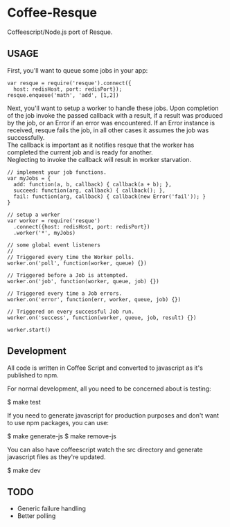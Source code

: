 # Coffee-Resque

Coffeescript/Node.js port of Resque.  

## USAGE

First, you'll want to queue some jobs in your app:

    var resque = require('resque').connect({
      host: redisHost, port: redisPort});
    resque.enqueue('math', 'add', [1,2])

Next, you'll want to setup a worker to handle these jobs.  	Upon 
completion of the job invoke the passed callback with a result, 
if a result was produced by the job, or an Error if an error was 
encountered.  If an Error instance is received, resque fails the
job, in all other cases it assumes the job was successfully.  
The callback is important as it notifies resque that the worker 
has completed the current job and is ready for another.  
Neglecting to invoke the callback will result in worker starvation.

    // implement your job functions.  
    var myJobs = {
      add: function(a, b, callback) { callback(a + b); },
      succeed: function(arg, callback) { callback(); },
      fail: function(arg, callback) { callback(new Error('fail')); }
    }

    // setup a worker
    var worker = require('resque')
      .connect({host: redisHost, port: redisPort})
      .worker('*', myJobs)

    // some global event listeners
    //
    // Triggered every time the Worker polls.
    worker.on('poll', function(worker, queue) {})

    // Triggered before a Job is attempted.
    worker.on('job', function(worker, queue, job) {})

    // Triggered every time a Job errors.
    worker.on('error', function(err, worker, queue, job) {})

    // Triggered on every successful Job run.
    worker.on('success', function(worker, queue, job, result) {})

    worker.start()

## Development

All code is written in Coffee Script and converted to javascript as it's 
published to npm.

For normal development, all you need to be concerned about is testing:

  $ make test

If you need to generate javascript for production purposes and don't want to use npm packages, you can use:

  $ make generate-js
  $ make remove-js

You can also have coffeescript watch the src directory and generate javascript files as they're updated.

  $ make dev

## TODO

* Generic failure handling
* Better polling